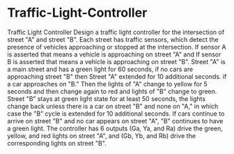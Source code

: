 # Traffic-Light-Controller
Traffic Light Controller
Design a traffic light controller for the intersection of street "A" and street "B". Each street has traffic sensors, which detect the presence of vehicles approaching or stopped at the intersection.
If sensor A is asserted that means a vehicle is approaching on street "A" and If sensor B is asserted that means a vehicle is approaching on street "B".
Street "A" is a main street and has a green light for 60 seconds, if no cars are approaching street "B" then Street "A" extended for 10 additional seconds. if a car approaches on "B." Then the lights of "A" change to yellow for 5 seconds and then change again to red and lights of "B" change to green.
Street "B” stays at green light state for at least 50 seconds, the lights change back unless there is a car on street "B" and none on "A," in which case the "B" cycle is extended for 10 additional seconds. If cars continue to arrive on street "B" and no car appears on street "A", "B" continues to have a green light.
The controller has 6 outputs (Ga, Ya, and Ra) drive the green, yellow, and red lights on street "A", and (Gb, Yb, and Rb) drive the corresponding lights on street "B".
